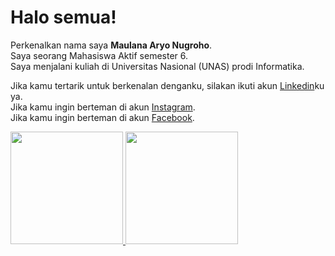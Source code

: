 # Halo semua!

Perkenalkan nama saya **Maulana Aryo Nugroho**.\
Saya seorang Mahasiswa Aktif semester 6.\
Saya menjalani kuliah di Universitas Nasional (UNAS) prodi Informatika.

Jika kamu tertarik untuk berkenalan denganku, silakan ikuti akun [Linkedin](https://www.linkedin.com/in/maulana-aryo-a550a0226/)ku ya.\
Jika kamu ingin berteman di akun [Instagram](https://www.instagram.com/_maulanaaryo_/).\
Jika kamu ingin berteman di akun [Facebook](https://www.facebook.com/maulana.aryo.7).

<p align="left">
<a href="https://github.com/Maulanaaryo">
 <img height="180em" src="https://github-readme-stats-eight-theta.vercel.app/api?username=Maulanaaryo&show_icons=true&theme=algolia&include_all_commits=true&count_private=true"/>
  <img height="180em" src="https://github-readme-stats-eight-theta.vercel.app/api/top-langs/?username=Maulanaaryo&layout=compact&langs_count=8&theme=algolia"/>
</a>
</p>
